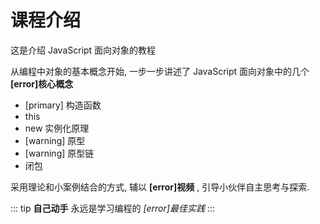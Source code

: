 # 课程介绍

这是介绍 JavaScript 面向对象的教程

从编程中对象的基本概念开始, 一步一步讲述了 JavaScript 面向对象中的几个 **[error]核心概念**

- [primary] 构造函数
- this
- new 实例化原理
- [warning] 原型
- [warning] 原型链
- 闭包

采用理论和小案例结合的方式, 辅以 **[error]视频** , 引导小伙伴自主思考与探索.

::: tip
**自己动手** 永远是学习编程的 _[error]最佳实践_
:::
